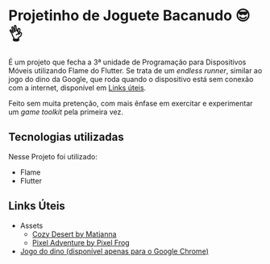 # Projetinho de Joguete Bacanudo 😎👌

É um projeto que fecha a 3ª unidade de Programação para Dispositivos Móveis utilizando Flame do Flutter. Se trata de um *endless runner*, similar ao jogo do dino da Google, que roda quando o dispositivo está sem conexão com a internet, disponível em [Links úteis](#links-uteis).

Feito sem muita pretenção, com mais ênfase em exercitar e experimentar um *game toolkit* pela primeira vez.

## Tecnologias utilizadas

Nesse Projeto foi utilizado:
- Flame
- Flutter

## Links Úteis
- Assets
  - [Cozy Desert by Matjanna](https://matjanna.itch.io/desert-background)
  - [Pixel Adventure by Pixel Frog](https://pixelfrog-assets.itch.io/pixel-adventure-1)
- [Jogo do dino \(disponível apenas para o Google Chrome\)](chrome://dino)
